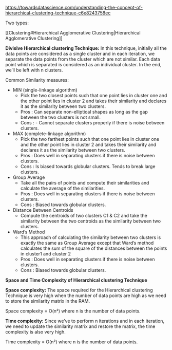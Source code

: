 
https://towardsdatascience.com/understanding-the-concept-of-hierarchical-clustering-technique-c6e8243758ec

Two types:

[[Clustering#Hierarchical Agglomerative Clustering|Hierarchical Agglomerative Clustering]]

**Divisive Hierarchical clustering Technique:** In this technique, initially all the data points are considered as a single cluster and in each iteration, we separate the data points from the cluster which are not similar. Each data point which is separated is considered as an individual cluster. In the end, we’ll be left with n clusters.

Common Similarity measures:

- MIN (single-linkage algorithm)
	- Pick the two closest points such that one point lies in cluster one and the other point lies in cluster 2 and takes their similarity and declares it as the similarity between two clusters.
	- Pros : Can separate non-elliptical shapes as long as the gap between the two clusters is not small.
	- Cons : - Cannot separate clusters properly if there is noise between clusters.
- MAX (complete-linkage algorithm)
	- Pick the two farthest points such that one point lies in cluster one and the other point lies in cluster 2 and takes their similarity and declares it as the similarity between two clusters.
	- Pros : Does well in separating clusters if there is noise between clusters. 
	- Cons : Is biased towards globular clusters.
		      Tends to break large clusters.
- Group Average
	- Take all the pairs of points and compute their similarities and calculate the average of the similarities.
	- Pros : Does well in separating clusters if there is noise between clusters.
	- Cons : Biased towards globular clusters.
- Distance Between Centroids
	- Compute the centroids of two clusters C1 & C2 and take the similarity between the two centroids as the similarity between two clusters.
- Ward’s Method
	- This approach of calculating the similarity between two clusters is exactly the same as Group Average except that Ward’s method calculates the sum of the square of the distances between the points in cluster1 and cluster 2
	- Pros : Does well in separating clusters if there is noise between clusters.
	- Cons : Biased towards globular clusters.
	
**Space and Time Complexity of Hierarchical clustering Technique**

**Space complexity:** The space required for the Hierarchical clustering Technique is very high when the number of data points are high as we need to store the similarity matrix in the RAM.

Space complexity = O(n²) where n is the number of data points.

**Time complexity:** Since we’ve to perform n iterations and in each iteration, we need to update the similarity matrix and restore the matrix, the time complexity is also very high.

Time complexity = O(n³) where n is the number of data points.


